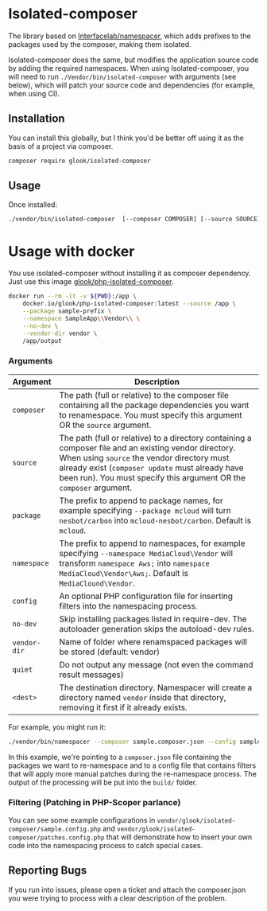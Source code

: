 # Isolated-composer
The library based on  [Interfacelab/namespacer](https://github.com/Interfacelab/namespacer), which adds prefixes to the packages used by the composer, making them isolated. 

Isolated-composer does the same, but modifies the application source code by adding the required namespaces. When using Isolated-composer, you will need to run `./Vendor/bin/isolated-composer` with arguments (see below), which will patch your source code and dependencies (for example, when using CI).

## Installation
You can install this globally, but I think you'd be better off using it as the basis of a project via composer.

```bash
composer require glook/isolated-composer
```

## Usage
Once installed:

```bash
./vendor/bin/isolated-composer  [--composer COMPOSER] [--source SOURCE] [--package PACKAGE] [--namespace NAMESPACE] [--config CONFIG] [--vendor-dir vendor] <dest>
```

# Usage with docker

You use isolated-composer without installing it as composer dependency. Just use this image  [glook/php-isolated-composer](https://hub.docker.com/r/glook/php-isolated-composer).

```bash
docker run --rm -it -v ${PWD}:/app \
    docker.io/glook/php-isolated-composer:latest --source /app \
    --package sample-prefix \
    --namespace SampleApp\\Vendor\\ \
    --no-dev \
    --vendor-dir vendor \
    /app/output
```

### Arguments

| Argument    | Description                                                  |
| ----------- | ------------------------------------------------------------ |
| `composer`  | The path (full or relative) to the composer file containing all the package dependencies you want to renamespace.  You must specify this argument OR the `source` argument. |
| `source`    | The path (full or relative) to a directory containing a composer file and an existing vendor directory.  When using `source` the vendor directory must already exist (`composer update` must already have been run).  You must specify this argument OR the `composer` argument. |
| `package`   | The prefix to append to package names, for example specifying `--package mcloud` will turn `nesbot/carbon` into `mcloud-nesbot/carbon`. Default is `mcloud`. |
| `namespace` | The prefix to append to namespaces, for example specifying `--namespace MediaCloud\Vendor` will transform `namespace Aws;` into `namespace MediaCloud\Vendor\Aws;`. Default is `MediaClound\Vendor`. |
| `config`    | An optional PHP configuration file for inserting filters into the namespacing process. |
| `no-dev`    | Skip installing packages listed in require-dev. The autoloader generation skips the autoload-dev rules. |
| `vendor-dir`  | Name of folder where renamspaced packages will be stored (default: vendor) |
| `quiet` | Do not output any message (not even the command result messages) |
| `<dest>`    | The destination directory.  Namespacer will create a directory named `vendor` inside that directory, removing it first if it already exists. |

For example, you might run it:

```bash
./vendor/bin/namespacer --composer sample.composer.json --config sample.config.php --package mypackage --namespace MyNamespace\Vendor build/
```

In this example, we're pointing to a `composer.json` file containing the packages we want to re-namespace and to a 
config file that contains filters that will apply more manual patches during the re-namespace process.  The output 
of the processing will be put into the `build/` folder.

### Filtering (Patching in PHP-Scoper parlance)
You can see some example configurations in `vendor/glook/isolated-composer/sample.config.php` and 
`vendor/glook/isolated-composer/patches.config.php` that will demonstrate how to insert your own code into the namespacing
process to catch special cases. 

## Reporting Bugs
If you run into issues, please open a ticket and attach the composer.json you were trying to process with a clear
description of the problem.
